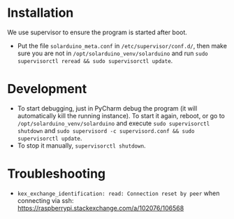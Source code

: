 # Installation

We use supervisor to ensure the program is started after boot.
* Put the file `solarduino_meta.conf` in `/etc/supervisor/conf.d/`, then make sure you are not in `/opt/solarduino_venv/solarduino` and run `sudo supervisorctl reread && sudo supervisorctl update`.

# Development
* To start debugging, just in PyCharm debug the program (it will automatically kill the running instance). To start it again, reboot, or go to `/opt/solarduino_venv/solarduino` and execute `sudo supervisorctl shutdown` and `sudo supervisord -c supervisord.conf && sudo supervisorctl update`.
* To stop it manually, `supervisorctl shutdown`.

# Troubleshooting
* `kex_exchange_identification: read: Connection reset by peer` when connecting via ssh: https://raspberrypi.stackexchange.com/a/102076/106568